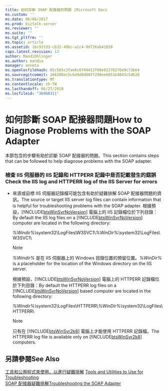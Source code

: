 ```yaml
---
title: 如何診斷 SOAP 配接器的問題 |Microsoft Docs
ms.custom: ''
ms.date: 06/08/2017
ms.prod: biztalk-server
ms.reviewer: ''
ms.suite: ''
ms.tgt_pltfrm: ''
ms.topic: article
ms.assetid: 16c93333-cb32-49bc-a1c4-9d726ab41850
caps.latest.revision: 13
author: MandiOhlinger
ms.author: mandia
manager: anneta
ms.openlocfilehash: 85c585c3fae6c6f49412f00e02276276e9c73b64
ms.sourcegitcommit: 266308ec5c6a9d8d80ff298ee6051b4843c5d626
ms.translationtype: MT
ms.contentlocale: zh-TW
ms.lasthandoff: 06/27/2018
ms.locfileid: "36968311"
---
```

# <a name="how-to-diagnose-problems-with-the-soap-adapter"></a><span data-ttu-id="ae753-102">如何診斷 SOAP 配接器問題</span><span class="sxs-lookup"><span data-stu-id="ae753-102">How to Diagnose Problems with the SOAP Adapter</span></span>
<span data-ttu-id="ae753-103">本節包含的步驟有助於診斷 SOAP 配接器的問題。</span><span class="sxs-lookup"><span data-stu-id="ae753-103">This section contains steps that can be followed to help diagnose problems with the SOAP adapter.</span></span>  
  
### <a name="check-the-iis-log-and-httperr-log-of-the-iis-server-for-errors"></a><span data-ttu-id="ae753-104">檢查 IIS 伺服器的 IIS 記錄和 HTTPERR 記錄中是否記載發生的錯誤</span><span class="sxs-lookup"><span data-stu-id="ae753-104">Check the IIS log and HTTPERR log of the IIS Server for errors</span></span>  
  
- <span data-ttu-id="ae753-105">來源或目標 IIS 伺服器記錄檔可能包含有助於疑難排解 SOAP 配接器問題的資訊。</span><span class="sxs-lookup"><span data-stu-id="ae753-105">The source or target IIS server log files can contain information that is helpful for troubleshooting problems with the SOAP adapter.</span></span> <span data-ttu-id="ae753-106">根據預設，[!INCLUDE[btsWinSvrNoVersion](../includes/btswinsvrnoversion-md.md)] 電腦上的 IIS 記錄檔位於下列目錄：</span><span class="sxs-lookup"><span data-stu-id="ae753-106">By default the IIS log files on a [!INCLUDE[btsWinSvrNoVersion](../includes/btswinsvrnoversion-md.md)] computer are located in the following directory:</span></span>  
  
   <span data-ttu-id="ae753-107"><em>%Windir%\\</em>system32\LogFiles\W3SVC1\\</span><span class="sxs-lookup"><span data-stu-id="ae753-107"><em>%WinDir%\\</em>system32\LogFiles\W3SVC1\\</span></span>  
  
  > [!NOTE]
  >  <span data-ttu-id="ae753-108">*%Windir%* 是在 IIS 伺服器上的 Windows 目錄位置的預留位置。</span><span class="sxs-lookup"><span data-stu-id="ae753-108">*%WinDir%* is a placeholder for the location of the Windows directory on the IIS server.</span></span>  
  
   <span data-ttu-id="ae753-109">根據預設，[!INCLUDE[btsWinSvrNoVersion](../includes/btswinsvrnoversion-md.md)] 電腦上的 HTTPERR 記錄檔位於下列目錄：</span><span class="sxs-lookup"><span data-stu-id="ae753-109">By default the HTTPERR log files on a [!INCLUDE[btsWinSvrNoVersion](../includes/btswinsvrnoversion-md.md)] based computer are located in the following directory:</span></span>  
  
   <span data-ttu-id="ae753-110"><em>%Windir%\\</em>system32\LogFiles\HTTPERR\\</span><span class="sxs-lookup"><span data-stu-id="ae753-110"><em>%WinDir%\\</em>system32\LogFiles\HTTPERR\\</span></span>  
  
  > [!NOTE]
  >  <span data-ttu-id="ae753-111">只有在 [!INCLUDE[btsWinSvr2k8](../includes/btswinsvr2k8-md.md)] 電腦上才能使用 HTTPERR 記錄檔。</span><span class="sxs-lookup"><span data-stu-id="ae753-111">The HTTPERR log file is available only on [!INCLUDE[btsWinSvr2k8](../includes/btswinsvr2k8-md.md)] computers.</span></span>  
  
## <a name="see-also"></a><span data-ttu-id="ae753-112">另請參閱</span><span class="sxs-lookup"><span data-stu-id="ae753-112">See Also</span></span>  
 <span data-ttu-id="ae753-113">[工具和公用程式來使用，以進行疑難排解](../core/tools-and-utilities-to-use-for-troubleshooting.md) </span><span class="sxs-lookup"><span data-stu-id="ae753-113">[Tools and Utilities to Use for Troubleshooting](../core/tools-and-utilities-to-use-for-troubleshooting.md) </span></span>  
 [<span data-ttu-id="ae753-114">SOAP 配接器疑難排解</span><span class="sxs-lookup"><span data-stu-id="ae753-114">Troubleshooting the SOAP Adapter</span></span>](../core/troubleshooting-the-soap-adapter.md)
